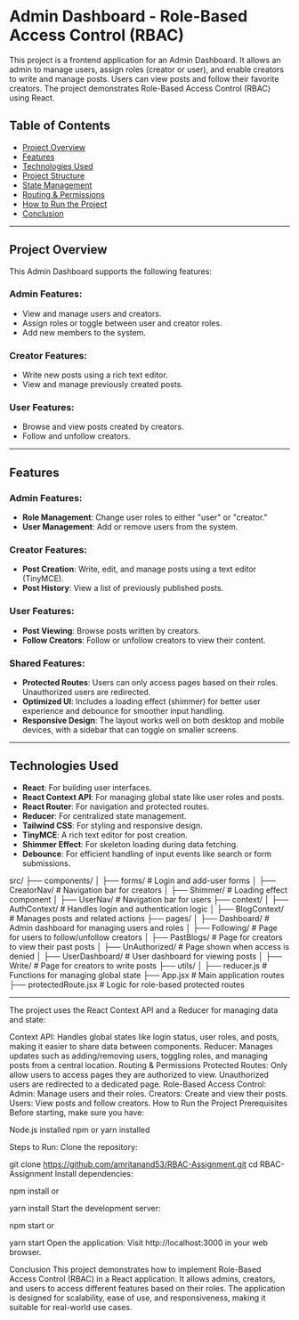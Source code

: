 # Admin Dashboard - Role-Based Access Control (RBAC)

This project is a frontend application for an Admin Dashboard. It allows an admin to manage users, assign roles (creator or user), and enable creators to write and manage posts. Users can view posts and follow their favorite creators. The project demonstrates Role-Based Access Control (RBAC) using React.

## Table of Contents
- [Project Overview](#project-overview)
- [Features](#features)
- [Technologies Used](#technologies-used)
- [Project Structure](#project-structure)
- [State Management](#state-management)
- [Routing & Permissions](#routing--permissions)
- [How to Run the Project](#how-to-run-the-project)
- [Conclusion](#conclusion)

---

## Project Overview

This Admin Dashboard supports the following features:

### Admin Features:
- View and manage users and creators.
- Assign roles or toggle between user and creator roles.
- Add new members to the system.

### Creator Features:
- Write new posts using a rich text editor.
- View and manage previously created posts.

### User Features:
- Browse and view posts created by creators.
- Follow and unfollow creators.

---

## Features

### Admin Features:
- **Role Management**: Change user roles to either "user" or "creator."
- **User Management**: Add or remove users from the system.

### Creator Features:
- **Post Creation**: Write, edit, and manage posts using a text editor (TinyMCE).
- **Post History**: View a list of previously published posts.

### User Features:
- **Post Viewing**: Browse posts written by creators.
- **Follow Creators**: Follow or unfollow creators to view their content.

### Shared Features:
- **Protected Routes**: Users can only access pages based on their roles. Unauthorized users are redirected.
- **Optimized UI**: Includes a loading effect (shimmer) for better user experience and debounce for smoother input handling.
- **Responsive Design**: The layout works well on both desktop and mobile devices, with a sidebar that can toggle on smaller screens.

---

## Technologies Used
- **React**: For building user interfaces.
- **React Context API**: For managing global state like user roles and posts.
- **React Router**: For navigation and protected routes.
- **Reducer**: For centralized state management.
- **Tailwind CSS**: For styling and responsive design.
- **TinyMCE**: A rich text editor for post creation.
- **Shimmer Effect**: For skeleton loading during data fetching.
- **Debounce**: For efficient handling of input events like search or form submissions.

src/
├── components/
│   ├── forms/              # Login and add-user forms
│   ├── CreatorNav/         # Navigation bar for creators
│   ├── Shimmer/            # Loading effect component
│   ├── UserNav/            # Navigation bar for users
├── context/
│   ├── AuthContext/        # Handles login and authentication logic
│   ├── BlogContext/        # Manages posts and related actions
├── pages/
│   ├── Dashboard/          # Admin dashboard for managing users and roles
│   ├── Following/          # Page for users to follow/unfollow creators
│   ├── PastBlogs/          # Page for creators to view their past posts
│   ├── UnAuthorized/       # Page shown when access is denied
│   ├── UserDashboard/      # User dashboard for viewing posts
│   ├── Write/              # Page for creators to write posts
├── utils/
│   ├── reducer.js          # Functions for managing global state
├── App.jsx                 # Main application routes
├── protectedRoute.jsx      # Logic for role-based protected routes


---
The project uses the React Context API and a Reducer for managing data and state:

Context API: Handles global states like login status, user roles, and posts, making it easier to share data between components.
Reducer: Manages updates such as adding/removing users, toggling roles, and managing posts from a central location.
Routing & Permissions
Protected Routes: Only allow users to access pages they are authorized to view. Unauthorized users are redirected to a dedicated page.
Role-Based Access Control:
Admin: Manage users and their roles.
Creators: Create and view their posts.
Users: View posts and follow creators.
How to Run the Project
Prerequisites
Before starting, make sure you have:

Node.js installed
npm or yarn installed


Steps to Run:
Clone the repository:


git clone https://github.com/amritanand53/RBAC-Assignment.git
cd RBAC-Assignment
Install dependencies:


npm install
or


yarn install
Start the development server:


npm start
or


yarn start
Open the application: Visit http://localhost:3000 in your web browser.

Conclusion
This project demonstrates how to implement Role-Based Access Control (RBAC) in a React application. It allows admins, creators, and users to access different features based on their roles. The application is designed for scalability, ease of use, and responsiveness, making it suitable for real-world use cases.





